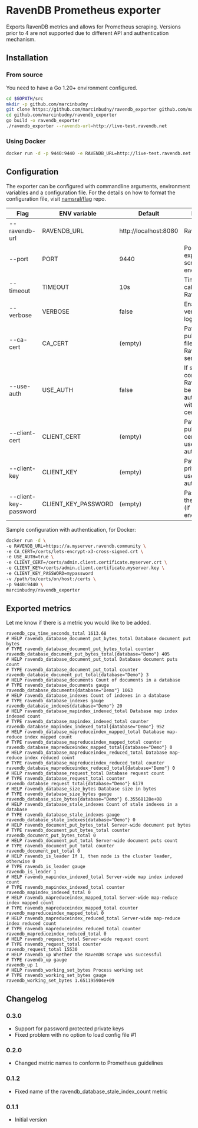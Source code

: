 # RavenDB Prometheus exporter

Exports RavenDB metrics and allows for Prometheus scraping. Versions prior to 4 are not supported due to different API and authentication mechanism.

## Installation

### From source

You need to have a Go 1.20+ environment configured.

```bash
cd $GOPATH/src
mkdir -p github.com/marcinbudny
git clone https://github.com/marcinbudny/ravendb_exporter github.com/marcinbudny/ravendb_exporter
cd github.com/marcinbudny/ravendb_exporter 
go build -o ravendb_exporter
./ravendb_exporter --ravendb-url=http://live-test.ravendb.net
```

### Using Docker

```bash
docker run -d -p 9440:9440 -e RAVENDB_URL=http://live-test.ravendb.net marcinbudny/ravendb_exporter
```

## Configuration

The exporter can be configured with commandline arguments, environment variables and a configuration file. For the details on how to format the configuration file, visit [namsral/flag](https://github.com/namsral/flag) repo.

|Flag|ENV variable|Default|Meaning|
|---|---|---|---|
|--ravendb-url|RAVENDB_URL|http://localhost:8080|RavenDB URL|
|--port|PORT|9440|Port to expose scrape endpoint on|
|--timeout|TIMEOUT|10s|Timeout when calling RavenDB|
|--verbose|VERBOSE|false|Enable verbose logging|
|--ca-cert|CA_CERT|(empty)|Path to CA public cert file of RavenDB server|
|--use-auth|USE_AUTH|false|If set, connection to RavenDB will be authenticated with a client certificate|
|--client-cert|CLIENT_CERT|(empty)|Path to client public certificate used for authentication|
|--client-key|CLIENT_KEY|(empty)|Path to client private key used for authentication|
|--client-key-password|CLIENT_KEY_PASSWORD|(empty)|Password for the client key (if it is encrypted)|

Sample configuration with authentication, for Docker:

```bash
docker run -d \
-e RAVENDB_URL=https://a.myserver.ravendb.community \
-e CA_CERT=/certs/lets-encrypt-x3-cross-signed.crt \
-e USE_AUTH=true \
-e CLIENT_CERT=/certs/admin.client.certificate.myserver.crt \
-e CLIENT_KEY=/certs/admin.client.certificate.myserver.key \
-e CLIENT_KEY_PASSWORD=mypassword
-v /path/to/certs/on/host:/certs \
-p 9440:9440 \
marcinbudny/ravendb_exporter
```

## Exported metrics

Let me know if there is a metric you would like to be added.

```
ravendb_cpu_time_seconds_total 1613.68
# HELP ravendb_database_document_put_bytes_total Database document put bytes
# TYPE ravendb_database_document_put_bytes_total counter
ravendb_database_document_put_bytes_total{database="Demo"} 405
# HELP ravendb_database_document_put_total Database document puts count
# TYPE ravendb_database_document_put_total counter
ravendb_database_document_put_total{database="Demo"} 3
# HELP ravendb_database_documents Count of documents in a database
# TYPE ravendb_database_documents gauge
ravendb_database_documents{database="Demo"} 1063
# HELP ravendb_database_indexes Count of indexes in a database
# TYPE ravendb_database_indexes gauge
ravendb_database_indexes{database="Demo"} 20
# HELP ravendb_database_mapindex_indexed_total Database map index indexed count
# TYPE ravendb_database_mapindex_indexed_total counter
ravendb_database_mapindex_indexed_total{database="Demo"} 952
# HELP ravendb_database_mapreduceindex_mapped_total Database map-reduce index mapped count
# TYPE ravendb_database_mapreduceindex_mapped_total counter
ravendb_database_mapreduceindex_mapped_total{database="Demo"} 0
# HELP ravendb_database_mapreduceindex_reduced_total Database map-reduce index reduced count
# TYPE ravendb_database_mapreduceindex_reduced_total counter
ravendb_database_mapreduceindex_reduced_total{database="Demo"} 0
# HELP ravendb_database_request_total Database request count
# TYPE ravendb_database_request_total counter
ravendb_database_request_total{database="Demo"} 6179
# HELP ravendb_database_size_bytes Database size in bytes
# TYPE ravendb_database_size_bytes gauge
ravendb_database_size_bytes{database="Demo"} 6.35568128e+08
# HELP ravendb_database_stale_indexes Count of stale indexes in a database
# TYPE ravendb_database_stale_indexes gauge
ravendb_database_stale_indexes{database="Demo"} 0
# HELP ravendb_document_put_bytes_total Server-wide document put bytes
# TYPE ravendb_document_put_bytes_total counter
ravendb_document_put_bytes_total 0
# HELP ravendb_document_put_total Server-wide document puts count
# TYPE ravendb_document_put_total counter
ravendb_document_put_total 0
# HELP ravendb_is_leader If 1, then node is the cluster leader, otherwise 0
# TYPE ravendb_is_leader gauge
ravendb_is_leader 1
# HELP ravendb_mapindex_indexed_total Server-wide map index indexed count
# TYPE ravendb_mapindex_indexed_total counter
ravendb_mapindex_indexed_total 0
# HELP ravendb_mapreduceindex_mapped_total Server-wide map-reduce index mapped count
# TYPE ravendb_mapreduceindex_mapped_total counter
ravendb_mapreduceindex_mapped_total 0
# HELP ravendb_mapreduceindex_reduced_total Server-wide map-reduce index reduced count
# TYPE ravendb_mapreduceindex_reduced_total counter
ravendb_mapreduceindex_reduced_total 0
# HELP ravendb_request_total Server-wide request count
# TYPE ravendb_request_total counter
ravendb_request_total 15530
# HELP ravendb_up Whether the RavenDB scrape was successful
# TYPE ravendb_up gauge
ravendb_up 1
# HELP ravendb_working_set_bytes Process working set
# TYPE ravendb_working_set_bytes gauge
ravendb_working_set_bytes 1.651195904e+09
```

## Changelog

### 0.3.0

* Support for password protected private keys
* Fixed problem with no option to load config file #1

### 0.2.0 

* Changed metric names to conform to Prometheus guidelines

### 0.1.2

* Fixed name of the ravendb_database_stale_index_count metric

### 0.1.1

* Initial version
